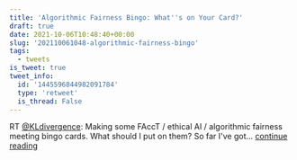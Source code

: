 ```yaml
---
title: 'Algorithmic Fairness Bingo: What''s on Your Card?'
draft: true
date: 2021-10-06T10:48:40+00:00
slug: '202110061048-algorithmic-fairness-bingo'
tags:
  - tweets
is_tweet: true
tweet_info:
  id: '1445596844982091784'
  type: 'retweet'
  is_thread: False
---
```




RT [@KLdivergence](https://x.com/KLdivergence): Making some FAccT / ethical AI / algorithmic fairness meeting bingo cards. What should I put on them? So far I've got... [continue reading](https://x.com/sytelus/status/1445596844982091784)
